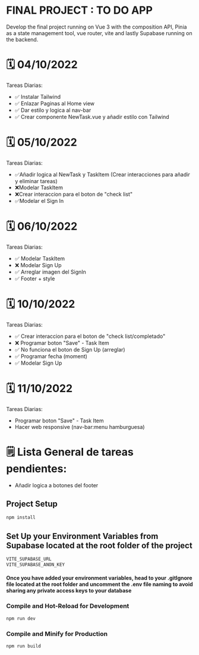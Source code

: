 # FINAL PROJECT : TO DO APP

Develop the final project running on Vue 3 with the composition API, Pinia as a state management tool, vue router, vite and lastly Supabase running on the backend.

# 🗓️ 04/10/2022

Tareas Diarias:

- ✅ Instalar Tailwind 
- ✅ Enlazar Paginas al Home view
- ✅ Dar estilo y logica al nav-bar
- ✅ Crear componente NewTask.vue y añadir estilo con Tailwind

# 🗓️ 05/10/2022

Tareas Diarias:

- ✅Añadir logica al NewTask y TaskItem (Crear interacciones para añadir y eliminar tareas)
- ❌Modelar TaskItem
- ❌Crear interaccion para el boton de "check list"
- ✅Modelar el Sign In 

# 🗓️ 06/10/2022 

Tareas Diarias:

- ✅ Modelar TaskItem
- ❌ Modelar Sign Up
- ✅ Arreglar imagen del SignIn
- ✅ Footer + style

# 🗓️ 10/10/2022 

Tareas Diarias:

- ✅ Crear interaccion para el boton de "check list/completado"
- ❌ Programar boton "Save" - Task Item
- ✅ No funciona el boton de Sign Up (arreglar)
- ✅ Programar fecha (moment)
- ✅ Modelar Sign Up

# 🗓️ 11/10/2022 

Tareas Diarias:

- Programar boton "Save" - Task Item
- Hacer web responsive (nav-bar:menu hamburguesa)


# 🗒️ Lista General de tareas pendientes:

- Añadir logica a botones del footer



## Project Setup

```sh
npm install
```

## Set Up your Environment Variables from Supabase located at the root folder of the project

```sh
VITE_SUPABASE_URL
VITE_SUPABASE_ANON_KEY 
```
#### Once you have added your environment variables, head to your .gitIgnore file located at the root folder and uncomment the .env file naming to avoid sharing any private access keys to your database

### Compile and Hot-Reload for Development

```sh
npm run dev
```

### Compile and Minify for Production

```sh
npm run build
```
